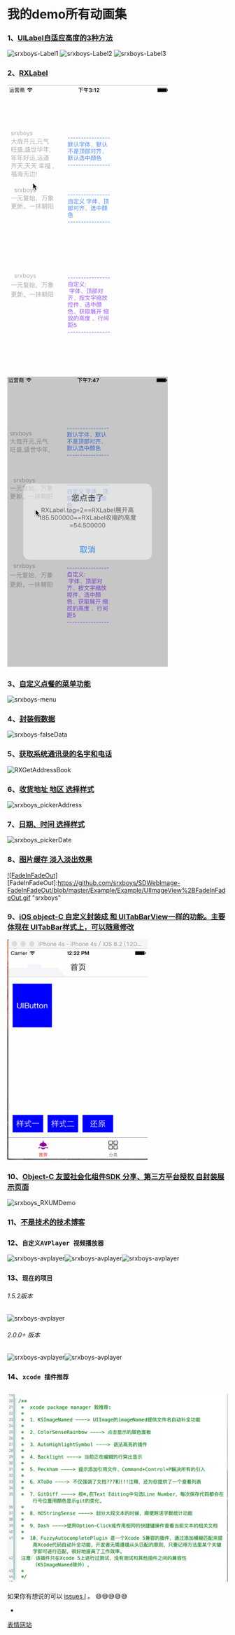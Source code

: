 # 我的demo所有动画集

### 1、[UILabel自适应高度的3种方法](https://github.com/srxboys/RXExtenstion)
![srxboys-Label1](https://github.com/srxboys/RXExtenstion/blob/master/srxboys/label/srxboys_UILabel1.gif)
![srxboys-Label2](https://github.com/srxboys/RXExtenstion/blob/master/srxboys/label/srxboys_UILabel2.gif)
![srxboys-Label3](https://github.com/srxboys/RXExtenstion/blob/master/srxboys/label/srxboys_UILabel3.gif)

### 2、[RXLabel](https://github.com/srxboys/RXLabel)
![srxboys-RXLabel1](https://github.com/srxboys/RXLabel/blob/master/RXLabel.gif) ![srxboys-RXLabel2](https://github.com/srxboys/RXLabel/blob/master/RXLabel_2.gif)

### 3、[自定义点餐的菜单功能](https://github.com/srxboys/RXExtenstion)
![srxboys-menu](https://github.com/srxboys/RXExtenstion/blob/master/srxboys/Menu/srxboys_Menu.gif)


### 4、[封装假数据](https://github.com/srxboys/RXExtenstion)
![srxboys-falseData](https://github.com/srxboys/RXExtenstion/blob/master/srxboys/falseData/srxboys_falseData.gif)

### 5、[获取系统通讯录的名字和电话](https://github.com/srxboys/RXGetAddressBook)
![RXGetAddressBook](https://github.com/srxboys/RXGetAddressBook/blob/master/srxboys_RXGetAddressBook.gif) 

### 6、[收货地址 地区 选择样式](https://github.com/srxboys/RXExtenstion)
![srxboys_pickerAddress](https://github.com/srxboys/RXExtenstion/blob/master/srxboys/address/address.gif)

### 7、[日期、时间 选择样式](https://github.com/srxboys/RXExtenstion)
![srxboys_pickerDate](https://github.com/srxboys/RXExtenstion/blob/master/srxboys/datePicker/datePicker.gif)

### 8、[图片缓存 淡入淡出效果](https://github.com/srxboys/SDWebImage-FadeInFadeOut)
[![FadeInFadeOut]](https://github.com/srxboys)  
[FadeInFadeOut]:https://github.com/srxboys/SDWebImage-FadeInFadeOut/blob/master/Example/Example/UIImageView%2BFadeInFadeOut.gif  "srxboys" 

### 9、[iOS object-C 自定义封装成 和 UITabBarView一样的功能。主要体现在 UITabBar样式上，可以随意修改](https://github.com/srxboys/RXTabBarDemo)
![srxboys RXTabBarDemoGif](https://github.com/srxboys/RXTabBarDemo/blob/master/RXTabBarDemo/Mode/srxboys_RXTabBarDemo.gif)

### 10、[Object-C 友盟社会化组件SDK 分享、第三方平台授权 自封装展示页面](https://github.com/srxboys/RXUMDemo)
![srxboys_RXUMDemo](https://github.com/srxboys/RXUMDemo/blob/master/srxboys_UMShare.gif)

### 11、[不是技术的技术博客](https://weibo.com/srxboys)

### 12、`自定义AVPlayer 视频播放器`
![srxboys-avplayer](https://github.com/srxboys/RXImages/blob/master/GHS/srxboys_AVPlayer.gif)![srxboys-avplayer](https://github.com/srxboys/RXImages/blob/master/GHS/srxboys_AVPlayer2.gif)![srxboys-avplayer](https://github.com/srxboys/RXImages/blob/master/GHS/srxboys_AVPlayer3.gif)
### 13、`现在的项目`
###### 1.5.2版本
![srxboys-avplayer](https://github.com/srxboys/RXImages/blob/master/GHS/srxboys_GHS1.5.2.gif)
###### 2.0.0+ 版本
![srxboys-avplayer](https://github.com/srxboys/RXImages/blob/master/GHS/srxboys.gif)![srxboys-avplayer](https://github.com/srxboys/RXImages/blob/master/GHS/srxboys_TableView_navigation.gif)
### 14、`xcode 插件推荐`
![srxboys-xcode_package_manager](https://github.com/srxboys/RXImages/blob/master/GHS/xcode_package_manager.png)
-

如果你有想说的可以 [issues I](https://github.com/srxboys/RXExtenstion/issues) 。
:sweat_smile::sweat_smile::sweat_smile::sweat_smile::sweat_smile:

-
[表情网站](http://www.emoji-cheat-sheet.com/)
